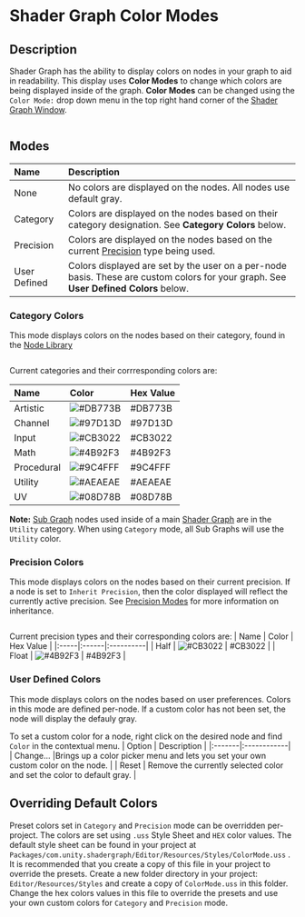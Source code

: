 # Shader Graph Color Modes

## Description

Shader Graph has the ability to display colors on nodes in your graph to aid in readability. This display uses **Color Modes** to change which colors are being displayed inside of the graph. **Color Modes** can be changed using the `Color Mode:` drop down menu in the top right hand corner of the [Shader Graph Window](Shader-Graph-Window.md).

<image>

## Modes
| Name | Description |
|:-----|:------------|
| None | No colors are displayed on the nodes. All nodes use default gray. |
| Category | Colors are displayed on the nodes based on their category designation. See **Category Colors** below. |
| Precision | Colors are displayed on the nodes based on the current [Precision](Precision-Modes.md) type being used. |
| User Defined | Colors displayed are set by the user on a per-node basis. These are custom colors for your graph. See **User Defined Colors** below. |

### Category Colors
This mode displays colors on the nodes based on their category, found in the [Node Library](Node-Library.md)

<image>

Current categories and their corrresponding colors are: 

| Name | Color | Hex Value |
|:-----|:------|:----------|
| Artistic | ![#DB773B](https://placehold.it/15/DB773B/000000?text=+) | #DB773B |
| Channel | ![#97D13D](https://placehold.it/15/97D13D/000000?text=+) | #97D13D |
| Input | ![#CB3022](https://placehold.it/15/CB3022/000000?text=+) | #CB3022 |
| Math | ![#4B92F3](https://placehold.it/15/4B92F3/000000?text=+) | #4B92F3 |
| Procedural | ![#9C4FFF](https://placehold.it/15/9C4FFF/000000?text=+) | #9C4FFF |
| Utility | ![#AEAEAE](https://placehold.it/15/AEAEAE/000000?text=+) | #AEAEAE |
| UV | ![#08D78B](https://placehold.it/15/08D78B/000000?text=+) | #08D78B |

**Note:** [Sub Graph](Sub-Graph.md) nodes used inside of a main [Shader Graph](Shader-Graph.md) are in the `Utility` category. When using `Category` mode, all Sub Graphs will use the `Utility` color.

### Precision Colors
This mode displays colors on the nodes based on their current precision. If a node is set to `Inherit Precision`, then the color displayed will reflect the currently active precision. See [Precision Modes](Precision-Modes.md) for more information on inheritance. 

<image>

Current precision types and their corresponding colors are: 
| Name | Color | Hex Value |
|:-----|:------|:----------|
| Half | ![#CB3022](https://placehold.it/15/CB3022/000000?text=+) | #CB3022 |
| Float | ![#4B92F3](https://placehold.it/15/4B92F3/000000?text=+) | #4B92F3 |

### User Defined Colors
This mode displays colors on the nodes based on user preferences. Colors in this mode are defined per-node. If a custom color has not been set, the node will display the defauly gray. 

To set a custom color for a node, right click on the desired node and find `Color` in the contextual menu. 
| Option | Description |
|:-------|:------------|
| Change... |Brings up a color picker menu and lets you set your own custom color on the node. |
| Reset  | Remove the currently selected color and set the color to default gray. |

<images>

## Overriding Default Colors
Preset colors set in `Category` and `Precision` mode can be overridden per-project. The colors are set using `.uss` Style Sheet and `HEX` color values. The default style sheet can be found in your project at `Packages/com.unity.shadergraph/Editor/Resources/Styles/ColorMode.uss` . <br> It is recommended that you create a copy of this file in your project to override the presets. Create a new folder directory in your project: `Editor/Resources/Styles` and create a copy of `ColorMode.uss` in this folder. Change the hex colors values in this file to override the presets and use your own custom colors for `Category` and `Precision` mode. 

